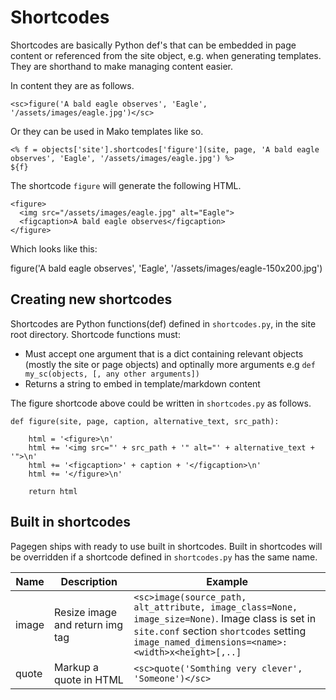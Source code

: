 # Shortcodes

Shortcodes are basically Python def's that can be embedded in page content or referenced from the site object, e.g. when generating templates. They are shorthand to make managing content easier.

In content they are as follows.

    <sc>figure('A bald eagle observes', 'Eagle', '/assets/images/eagle.jpg')</sc>

Or they can be used in Mako templates like so.

    <% f = objects['site'].shortcodes['figure'](site, page, 'A bald eagle observes', 'Eagle', '/assets/images/eagle.jpg') %>
    ${f}

The shortcode `figure` will generate the following HTML.

    <figure>
      <img src="/assets/images/eagle.jpg" alt="Eagle">
      <figcaption>A bald eagle observes</figcaption>
    </figure>

Which looks like this:

<sc>figure('A bald eagle observes', 'Eagle', '/assets/images/eagle-150x200.jpg')</sc>


## Creating new shortcodes

Shortcodes are Python functions(def) defined in `shortcodes.py`, in the site root directory. Shortcode functions must:

- Must accept one argument that is a dict containing relevant objects (mostly the site or page objects) and optinally more arguments e.g `def my_sc(objects, [, any other arguments])`
- Returns a string to embed in template/markdown content

The figure shortcode above could be written in `shortcodes.py` as follows.

    def figure(site, page, caption, alternative_text, src_path):
    
        html = '<figure>\n'
        html += '<img src="' + src_path + '" alt="' + alternative_text + '">\n'
        html += '<figcaption>' + caption + '</figcaption>\n'
        html += '</figure>\n'
    
        return html


## Built in shortcodes

Pagegen ships with ready to use built in shortcodes. Built in shortcodes will be overridden if a shortcode defined in `shortcodes.py` has the same name.

| Name | Description | Example |
| ---- | ----------- | ------- |
| image | Resize image and return img tag | <code>&lt;sc&gt;image(source_path, alt_attribute, image_class=None, image_size=None)</code>. Image class is set in <code>site.conf</code> section <code>shortcodes</code> setting <code>image_named_dimensions=&lt;name&gt;:&lt;width&gt;x&lt;height&gt;[,..]</code> |
| quote | Markup a quote in HTML | <code>&lt;sc&gt;quote('Somthing very clever', 'Someone')&lt;/sc&gt;</code> |

